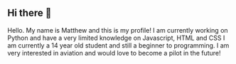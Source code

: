 ## Hi there 👋
Hello. My name is Matthew and this is my profile!
I am currently working on Python and have a very limited knowledge on Javascript, HTML and CSS
I am currently a 14 year old student and still a beginner to programming.
I am very interested in aviation and would love to become a pilot in the future!
